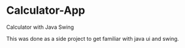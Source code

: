 # Calculator-App
Calculator with Java Swing

This was done as a side project to get familiar with java ui and swing.

